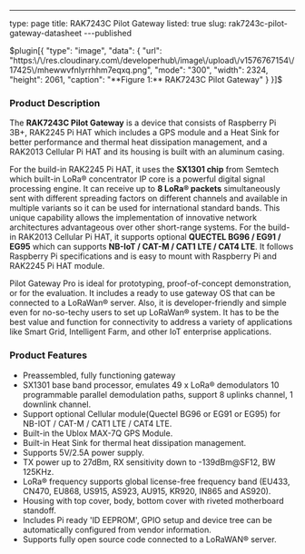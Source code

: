 ---
type: page
title: RAK7243C Pilot Gateway
listed: true
slug: rak7243c-pilot-gateway-datasheet
---published

$plugin[{
    "type": "image",
    "data": {
        "url": "https:\/\/res.cloudinary.com\/developerhub\/image\/upload\/v1576767154\/17425\/mhewwvfnlyrrhhm7eqxq.png",
        "mode": "300",
        "width": 2324,
        "height": 2061,
        "caption": "**Figure 1:** RAK7243C Pilot Gateway"
    }
}]$

### Product Description

The **RAK7243C Pilot Gateway** is a device that consists of Raspberry Pi 3B+, RAK2245 Pi HAT which includes a GPS module and a Heat Sink for better performance and thermal heat dissipation management, and a RAK2013 Cellular Pi HAT and its housing is built with an aluminum casing.

For the build-in RAK2245 Pi HAT, it uses the **SX1301 chip** from Semtech which built-in LoRa® concentrator IP core is a powerful digital signal processing engine. It can receive up to **8 LoRa® packets** simultaneously sent with different spreading factors on different channels and available in multiple variants so it can be used for international standard bands. This unique capability allows the implementation of innovative network architectures advantageous over other short-range systems. For the build-in RAK2013 Cellular Pi HAT, it supports optional **QUECTEL BG96 / EG91 / EG95** which can supports **NB-IoT / CAT-M / CAT1 LTE / CAT4 LTE**. It follows Raspberry Pi specifications and is easy to mount with Raspberry Pi and RAK2245 Pi HAT module.

Pilot Gateway Pro is ideal for prototyping, proof-of-concept demonstration, or for the evaluation. It includes a ready to use gateway OS that can be connected to a LoRaWan® server. Also, it is developer-friendly and simple even for no-so-techy users to set up LoRaWan® system. It has to be the best value and function for connectivity to address a variety of applications like Smart Grid, Intelligent Farm, and other IoT enterprise applications.

### Product Features

- Preassembled, fully functioning gateway
- SX1301 base band processor, emulates 49 x LoRa® demodulators 10
programmable parallel demodulation paths, support 8 uplinks channel, 1 downlink
channel. 
- Support optional Cellular module(Quectel BG96 or EG91 or EG95) for NB-IOT /
CAT-M / CAT1 LTE / CAT4 LTE.
- Built-in the Ublox MAX-7Q GPS Module. 
- Built-in Heat Sink for thermal heat dissipation management. 
- Supports 5V/2.5A power supply.
- TX power up to 27dBm, RX sensitivity down to -139dBm@SF12, BW 125KHz. 
- LoRa® frequency supports global license-free frequency band (EU433, CN470, EU868, US915, AS923, AU915, KR920, IN865 and AS920). 
- Housing with top cover, body, bottom cover with riveted motherboard standoff. 
- Includes Pi ready 'ID EEPROM', GPIO setup and device tree can be automatically
configured from vendor information.
- Supports fully open source code connected to a LoRaWAN® server.

